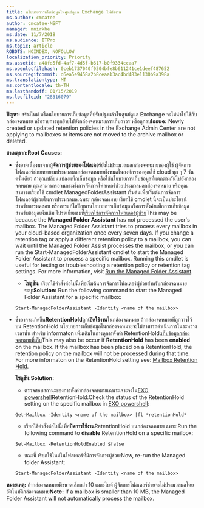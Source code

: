 ```yaml
---
title: นโยบายการเก็บข้อมูลในศูนย์ดูแล Exchange ไม่ทำงาน
ms.author: cmcatee
author: cmcatee-MSFT
manager: mnirkhe
ms.date: 11/7/2018
ms.audience: ITPro
ms.topic: article
ROBOTS: NOINDEX, NOFOLLOW
localization_priority: Priority
ms.assetid: a48fd5fd-4af7-4d5f-b617-b0f9334ccaa7
ms.openlocfilehash: 0ceb1737040f0304bfe8b611241ce1deef487652
ms.sourcegitcommit: d6ea5e9458a2b8ceaab3ac4bd483e1130b9a398a
ms.translationtype: MT
ms.contentlocale: th-TH
ms.lasthandoff: 01/15/2019
ms.locfileid: "28316079"
---
```

 <span data-ttu-id="13292-102">**ปัญหา:** สร้างใหม่ หรือนโยบายการเก็บข้อมูลที่ปรับปรุงแล้วในศูนย์ดูแล Exchange จะไม่นำไปใช้กับกล่องจดหมาย หรือรายการถูกย้ายไปยังกล่องจดหมายการเก็บถาวร หรือถูกลบ</span><span class="sxs-lookup"><span data-stu-id="13292-102">**Issue:** Newly created or updated retention policies in the Exchange Admin Center are not applying to mailboxes or items are not moved to the archive mailbox or deleted.</span></span> 
  
 <span data-ttu-id="13292-103">**สาเหตุราก:**</span><span class="sxs-lookup"><span data-stu-id="13292-103">**Root Causes:**</span></span>
  
- <span data-ttu-id="13292-p101">ซึ่งอาจเนื่องมาจากผู้**จัดการผู้ช่วยของโฟลเดอร์**ยังไม่ประมวลผลกล่องจดหมายของผู้ใช้ ผู้จัดการโฟลเดอร์ช่วยพยายามประมวลผลกล่องจดหมายทั้งหมดในองค์กรของคุณใช้ cloud ทุก ๆ 7 วันครั้งเดียว ถ้าคุณเปลี่ยนแปลงแท็กเก็บข้อมูล หรือใช้นโยบายการเก็บข้อมูลที่แตกต่างกันไปยังกล่องจดหมาย คุณสามารถรอจนกระทั่งการจัดการโฟลเดอร์ช่วยประมวลผลกล่องจดหมาย หรือคุณสามารถเรียกใช้ cmdlet ManagedFolderAssistant เริ่มต้นเพื่อเริ่มต้นการจัดการโฟลเดอร์ผู้ช่วยในการประมวลผลเฉพาะ กล่องจดหมาย เรียกใช้ cmdlet นี้จะเป็นประโยชน์สำหรับการทดสอบ หรือการแก้ไขปัญหานโยบายการเก็บข้อมูลหรือการตั้งค่าแท็กการเก็บข้อมูล สำหรับข้อมูลเพิ่มเติม โปรดเยี่ยมชมที่[เรียกใช้การจัดการโฟลเดอร์ผู้ช่วย](https://msdn.microsoft.com/en-us/library/gg271153%28v=exchsrvcs.149%29.aspx#managedfolderassist)</span><span class="sxs-lookup"><span data-stu-id="13292-p101">This may be because the **Managed Folder Assistant** has not processed the user's mailbox. The Managed Folder Assistant tries to process every mailbox in your cloud-based organization once every seven days. If you change a retention tag or apply a different retention policy to a mailbox, you can wait until the Managed Folder Assist processes the mailbox, or you can run the Start-ManagedFolderAssistant cmdlet to start the Managed Folder Assistant to process a specific mailbox. Running this cmdlet is useful for testing or troubleshooting a retention policy or retention tag settings. For more information, visit [Run the Managed Folder Assistant](https://msdn.microsoft.com/en-us/library/gg271153%28v=exchsrvcs.149%29.aspx#managedfolderassist).</span></span>
    
  - <span data-ttu-id="13292-109">**โซลูชัน:** เรียกใช้คำสั่งต่อไปนี้เพื่อเริ่มต้นการจัดการโฟลเดอร์ผู้ช่วยสำหรับกล่องจดหมายระบุ:</span><span class="sxs-lookup"><span data-stu-id="13292-109">**Solution:** Run the following command to start the Managed Folder Assistant for a specific mailbox:</span></span> 
    
  ```
  Start-ManagedFolderAssistant -Identity <name of the mailbox>
  ```

- <span data-ttu-id="13292-p102">ซึ่งอาจจะเกิดขึ้น**RetentionHold**ถูก**เปิดใช้งาน**ในกล่องจดหมาย ถ้ากล่องจดหมายที่ถูกวางไว้บน RetentionHold นโยบายการเก็บข้อมูลในกล่องจดหมายจะไม่สามารถดำเนินการในระหว่างเวลานั้น สำหรับ informaton เพิ่มเติมในการดูการตั้งค่า RetentionHold:[เก็บข้อมูลกล่องจดหมายที่เก็บ](https://docs.microsoft.com/en-us/exchange/security-and-compliance/messaging-records-management/mailbox-retention-hold)</span><span class="sxs-lookup"><span data-stu-id="13292-p102">This may also be occur if **RetentionHold** has been **enabled** on the mailbox. If the mailbox has been placed on a RetentionHold, the retention policy on the mailbox will not be processed during that time. For more informaton on the RetentionHold setting see: [Mailbox Retention Hold](https://docs.microsoft.com/en-us/exchange/security-and-compliance/messaging-records-management/mailbox-retention-hold).</span></span>
    
    <span data-ttu-id="13292-113">**โซลูชัน:**</span><span class="sxs-lookup"><span data-stu-id="13292-113">**Solution:**</span></span>
    
  - <span data-ttu-id="13292-114">ตรวจสอบสถานะของการตั้งค่ากล่องจดหมายเฉพาะเจาะจงใน[EXO powershell](https://docs.microsoft.com/en-us/powershell/exchange/exchange-online/connect-to-exchange-online-powershell/connect-to-exchange-online-powershell?view=exchange-ps)RetentionHold:</span><span class="sxs-lookup"><span data-stu-id="13292-114">Check the status of the RetentionHold setting on the specific mailbox in [EXO powershell](https://docs.microsoft.com/en-us/powershell/exchange/exchange-online/connect-to-exchange-online-powershell/connect-to-exchange-online-powershell?view=exchange-ps):</span></span>
    
  ```
  Get-Mailbox -Identity <name of the mailbox> |fl *retentionHold*
  ```

  - <span data-ttu-id="13292-115">เรียกใช้คำสั่งต่อไปนี้เพื่อ**ปิดการใช้งาน**RetentionHold บนกล่องจดหมายเฉพาะ:</span><span class="sxs-lookup"><span data-stu-id="13292-115">Run the following command to **disable** RetentionHold on a specific mailbox:</span></span> 
    
  ```
  Set-Mailbox -RetentionHoldEnabled $false
  ```

  - <span data-ttu-id="13292-116">ขณะนี้ เรียกใช้ใหม่ในโฟลเดอร์ที่มีการจัดการผู้ช่วย:</span><span class="sxs-lookup"><span data-stu-id="13292-116">Now, re-run the Managed folder Assistant:</span></span>
    
  ```
  Start-ManagedFolderAssistant -Identity <name of the mailbox>
  ```

 <span data-ttu-id="13292-117">**หมายเหตุ:** ถ้ากล่องจดหมายมีขนาดเล็กกว่า 10 เมกะไบต์ ผู้จัดการโฟลเดอร์ช่วยจะไม่ประมวลผลโดยอัตโนมัติกล่องจดหมาย</span><span class="sxs-lookup"><span data-stu-id="13292-117">**Note:** If a mailbox is smaller than 10 MB, the Managed Folder Assistant will not automatically process the mailbox.</span></span> 
  

